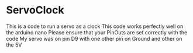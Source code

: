 # ServoClock
This is a code to run a servo as a clock 
This code works perfectly well on the arduino nano 
Please ensure that your PinOuts are set correctly with the code
My servo was on pin D9 with one other pin on Ground and other on the 5V
